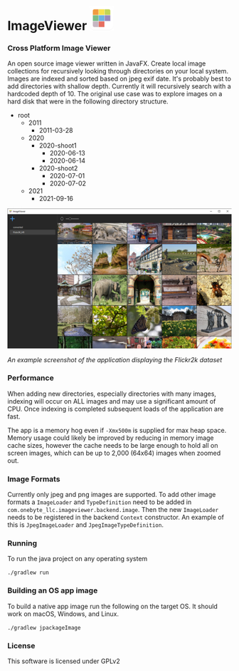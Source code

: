 # ImageViewer <img src="src/main/resources/image/branding/app-icon.png" alt="drawing" width="54"/>

### Cross Platform Image Viewer

An open source image viewer written in JavaFX. Create local image collections
for recursively looking through directories on your local system.
Images are indexed and sorted based on jpeg exif date. It's probably best 
to add directories with shallow depth. Currently it will recursively search
with a hardcoded depth of 10. The original use case was to explore images on
a hard disk that were in the following directory structure. 

- root
  - 2011 
    - 2011-03-28 
  - 2020
    - 2020-shoot1
      - 2020-06-13
      - 2020-06-14
    - 2020-shoot2
      - 2020-07-01
      - 2020-07-02
  - 2021
    - 2021-09-16
 
<img src="example_screenshot.jpg" alt="drawing" width="800"/>
<p>
    <em>An example screenshot of the application displaying the Flickr2k dataset</em>
</p>

### Performance

When adding new directories, especially directories with many images, indexing will occur on ALL images and may use a
significant amount of CPU. Once indexing is completed subsequent
loads of the application are fast.

The app is a memory hog even if `-Xmx500m` is supplied for
max heap space. Memory usage could likely be improved by reducing
in memory image cache sizes, however the cache needs to be 
large enough to hold all on screen images, which can be up to 
2,000 (64x64) images when zoomed out. 

### Image Formats

Currently only jpeg and png images are supported. To add other image
formats a `ImageLoader` and `TypeDefinition` need
to be added in `com.onebyte_llc.imageviewer.backend.image`.
Then the new `ImageLoader`  needs to be registered in the
backend `Context` constructor. An example of this is
`JpegImageLoader` and `JpegImageTypeDefinition`.

### Running

To run the java project on any operating system

```
./gradlew run
```

### Building an OS app image

To build a native app image run the following on the target OS.
It should work on macOS, Windows, and Linux.

```
./gradlew jpackageImage
```

### License
This software is licensed under GPLv2